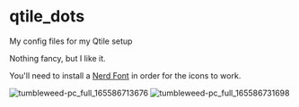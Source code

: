 # qtile_dots
My config files for my Qtile setup

Nothing fancy, but I like it.

You'll need to install a [Nerd Font](https://www.nerdfonts.com/) in order for the icons to work.

![tumbleweed-pc_full_165586713676](https://user-images.githubusercontent.com/457202/174935184-b694989f-5cde-4908-b745-4e143360c11c.png)
![tumbleweed-pc_full_165586731698](https://user-images.githubusercontent.com/457202/174935199-4bc5f374-f76f-4db9-884e-c5ee6da3ca11.png)
